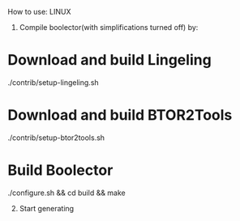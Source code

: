 How to use:
LINUX
1. Compile boolector(with simplifications turned off) by:

# Download and build Lingeling
./contrib/setup-lingeling.sh
# Download and build BTOR2Tools
./contrib/setup-btor2tools.sh
# Build Boolector
./configure.sh && cd build && make

2. Start generating
